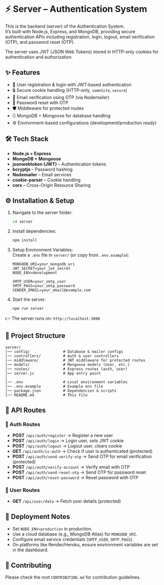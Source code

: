 # ⚡ Server – Authentication System

This is the backend (server) of the Authentication System.  
It’s built with Node.js, Express, and MongoDB, providing secure authentication APIs including registration, login, logout, email verification (OTP), and password reset (OTP).

The server uses JWT (JSON Web Tokens) stored in HTTP-only cookies for authentication and authorization.

## ✨ Features

- 🔑 User registration & login with JWT-based authentication
- 🔒 Secure cookie handling (HTTP-only, `sameSite`, `secure`)
- 📧 Email verification using OTP (via Nodemailer)
- 🔄 Password reset with OTP
- 🛡 Middleware for protected routes
- 🗄 MongoDB + Mongoose for database handling
- ⚙️ Environment-based configurations (development/production ready)

## 🛠 Tech Stack

- **Node.js + Express**
- **MongoDB + Mongoose**
- **jsonwebtoken (JWT)** – Authentication tokens
- **bcryptjs** – Password hashing
- **Nodemailer** – Email services
- **cookie-parser** – Cookie handling
- **cors** – Cross-Origin Resource Sharing

## ⚙️ Installation & Setup

1. Navigate to the server folder:
    ```bash
    cd server
    ```

2. Install dependencies:
    ```bash
    npm install
    ```

3. Setup Environment Variables:  
    Create a `.env` file in `server/` (or copy from `.env.example`):
    ```env
    MONGODB_URI=your_mongodb_uri
    JWT_SECRET=your_jwt_secret
    NODE_ENV=development

    SMTP_USER=your_smtp_user
    SMTP_PASS=your_smtp_password
    SENDER_EMAIL=your_email@example.com
    ```

4. Start the server:
    ```bash
    npm run server
    ```

👉 The server runs on: `http://localhost:3000`

## 📂 Project Structure

```plaintext
server/
│── config/               # Database & mailer configs
│── controllers/          # Auth & user controllers
│── middleware/           # JWT middleware for protected routes
│── models/               # Mongoose models (User, etc.)
│── routes/               # Express routes (auth, user)
│── server.js             # App entry point
│
│── .env                  # Local environment variables
│── .env.example          # Example env file
│── package.json          # Dependencies & scripts
│── README.md             # This file
```

## 📡 API Routes

### 🔐 Auth Routes

- **POST** `/api/auth/register` → Register a new user
- **POST** `/api/auth/login` → Login user, sets JWT cookie
- **POST** `/api/auth/logout` → Logout user, clears cookie
- **GET** `/api/auth/is-auth` → Check if user is authenticated (protected)
- **POST** `/api/auth/send-verify-otp` → Send OTP for email verification (protected)
- **POST** `/api/auth/verify-account` → Verify email with OTP
- **POST** `/api/auth/send-reset-otp` → Send OTP for password reset
- **POST** `/api/auth/reset-password` → Reset password with OTP

### 👤 User Routes

- **GET** `/api/user/data` → Fetch user details (protected)


## 🚀 Deployment Notes

- Set `NODE_ENV=production` in production.
- Use a cloud database (e.g., MongoDB Atlas) for `MONGODB_URI`.
- Configure email service credentials (`SMTP_USER`, `SMTP_PASS`).
- On platforms like Render/Heroku, ensure environment variables are set in the dashboard.

## 🤝 Contributing

Please check the root `CONTRIBUTING.md` for contribution guidelines.
